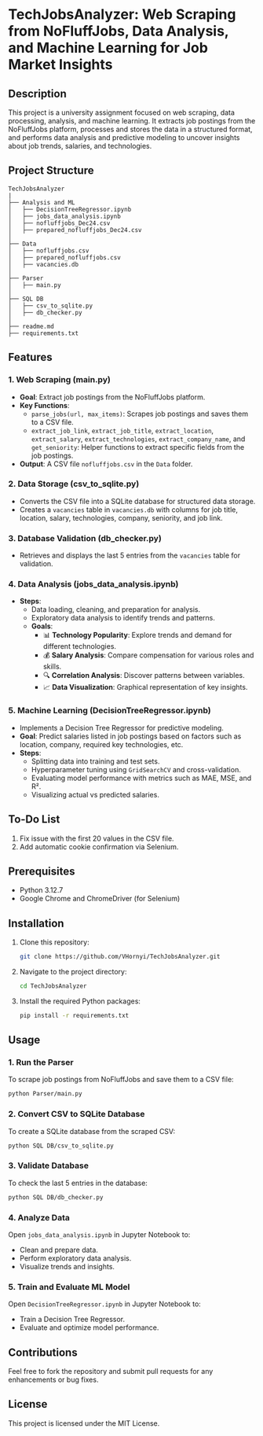 # TechJobsAnalyzer: Web Scraping from NoFluffJobs, Data Analysis, and Machine Learning for Job Market Insights

## Description
This project is a university assignment focused on web scraping, data processing, analysis, and machine learning. It extracts job postings from the NoFluffJobs platform, processes and stores the data in a structured format, and performs data analysis and predictive modeling to uncover insights about job trends, salaries, and technologies.

## Project Structure
```
TechJobsAnalyzer
|
├── Analysis and ML
│   ├── DecisionTreeRegressor.ipynb
│   ├── jobs_data_analysis.ipynb
│   ├── nofluffjobs_Dec24.csv
│   ├── prepared_nofluffjobs_Dec24.csv
│
├── Data
│   ├── nofluffjobs.csv
│   ├── prepared_nofluffjobs.csv
│   ├── vacancies.db
│
├── Parser
│   ├── main.py
│
├── SQL DB
│   ├── csv_to_sqlite.py
│   ├── db_checker.py
│
├── readme.md
├── requirements.txt
```

## Features

### 1. **Web Scraping (main.py)**
- **Goal**: Extract job postings from the NoFluffJobs platform.
- **Key Functions**:
  - `parse_jobs(url, max_items)`: Scrapes job postings and saves them to a CSV file.
  - `extract_job_link`, `extract_job_title`, `extract_location`, `extract_salary`, `extract_technologies`, `extract_company_name`, and `get_seniority`: Helper functions to extract specific fields from the job postings.
- **Output**: A CSV file `nofluffjobs.csv` in the `Data` folder.

### 2. **Data Storage (csv_to_sqlite.py)**
- Converts the CSV file into a SQLite database for structured data storage.
- Creates a `vacancies` table in `vacancies.db` with columns for job title, location, salary, technologies, company, seniority, and job link.

### 3. **Database Validation (db_checker.py)**
- Retrieves and displays the last 5 entries from the `vacancies` table for validation.

### 4. **Data Analysis (jobs_data_analysis.ipynb)**
- **Steps**:
  - Data loading, cleaning, and preparation for analysis.
  - Exploratory data analysis to identify trends and patterns.
  - **Goals**:
    - 📊 **Technology Popularity**: Explore trends and demand for different technologies.
    - 💰 **Salary Analysis**: Compare compensation for various roles and skills.
    - 🔍 **Correlation Analysis**: Discover patterns between variables.
    - 📈 **Data Visualization**: Graphical representation of key insights.

### 5. **Machine Learning (DecisionTreeRegressor.ipynb)**
- Implements a Decision Tree Regressor for predictive modeling.
- **Goal**: Predict salaries listed in job postings based on factors such as location, company, required key technologies, etc.
- **Steps**:
  - Splitting data into training and test sets.
  - Hyperparameter tuning using `GridSearchCV` and cross-validation.
  - Evaluating model performance with metrics such as MAE, MSE, and R².
  - Visualizing actual vs predicted salaries.
## To-Do List
1. Fix issue with the first 20 values in the CSV file.
2. Add automatic cookie confirmation via Selenium.
   
## Prerequisites
- Python 3.12.7
- Google Chrome and ChromeDriver (for Selenium)

## Installation
1. Clone this repository:
   ```bash
   git clone https://github.com/VHornyi/TechJobsAnalyzer.git
   ```
2. Navigate to the project directory:
   ```bash
   cd TechJobsAnalyzer
   ```
3. Install the required Python packages:
   ```bash
   pip install -r requirements.txt
   ```

## Usage

### 1. Run the Parser
To scrape job postings from NoFluffJobs and save them to a CSV file:
```bash
python Parser/main.py
```

### 2. Convert CSV to SQLite Database
To create a SQLite database from the scraped CSV:
```bash
python SQL DB/csv_to_sqlite.py
```

### 3. Validate Database
To check the last 5 entries in the database:
```bash
python SQL DB/db_checker.py
```

### 4. Analyze Data
Open `jobs_data_analysis.ipynb` in Jupyter Notebook to:
- Clean and prepare data.
- Perform exploratory data analysis.
- Visualize trends and insights.

### 5. Train and Evaluate ML Model
Open `DecisionTreeRegressor.ipynb` in Jupyter Notebook to:
- Train a Decision Tree Regressor.
- Evaluate and optimize model performance.

## Contributions
Feel free to fork the repository and submit pull requests for any enhancements or bug fixes.

## License
This project is licensed under the MIT License.
